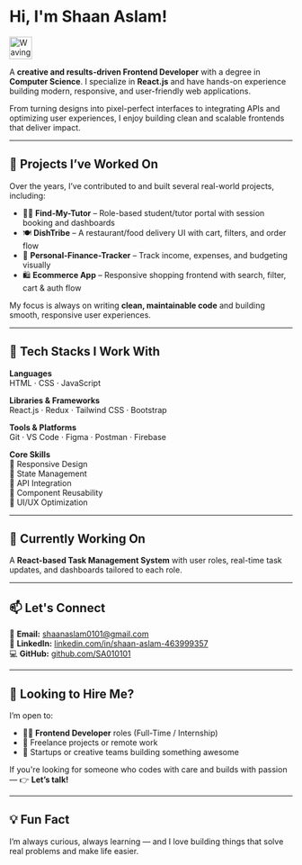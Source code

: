 # Hi, I'm Shaan Aslam!

<img src="https://raw.githubusercontent.com/ShaanAslam/assets/main/wave.gif" width="40px" alt="Waving hand" />

A **creative and results-driven Frontend Developer** with a degree in **Computer Science**. I specialize in **React.js** and have hands-on experience building modern, responsive, and user-friendly web applications.

From turning designs into pixel-perfect interfaces to integrating APIs and optimizing user experiences, I enjoy building clean and scalable frontends that deliver impact.

---

## 🔧 Projects I’ve Worked On

Over the years, I’ve contributed to and built several real-world projects, including:

- 🧑‍🏫 **Find-My-Tutor** – Role-based student/tutor portal with session booking and dashboards  
- 🍽️ **DishTribe** – A restaurant/food delivery UI with cart, filters, and order flow  
- 💸 **Personal-Finance-Tracker** – Track income, expenses, and budgeting visually  
- 🛍️ **Ecommerce App** – Responsive shopping frontend with search, filter, cart & auth flow  

My focus is always on writing **clean, maintainable code** and building smooth, responsive user experiences.

---

## 🚀 Tech Stacks I Work With

**Languages**  
HTML · CSS · JavaScript

**Libraries & Frameworks**  
React.js · Redux · Tailwind CSS · Bootstrap

**Tools & Platforms**  
Git · VS Code · Figma · Postman · Firebase

**Core Skills**  
📱 Responsive Design  
🔁 State Management  
🔌 API Integration  
🧩 Component Reusability  
🎨 UI/UX Optimization

---

## 🌱 Currently Working On

A **React-based Task Management System** with user roles, real-time task updates, and dashboards tailored to each role.

---

## 📫 Let's Connect

📧 **Email:** shaanaslam0101@gmail.com  
🔗 **LinkedIn:** [linkedin.com/in/shaan-aslam-463999357](https://www.linkedin.com/in/shaan-aslam-463999357/)  
💻 **GitHub:** [github.com/SA010101](https://github.com/SA010101)

---

## 💼 Looking to Hire Me?

I’m open to:

- 🧑‍💻 **Frontend Developer** roles (Full-Time / Internship)  
- 🤝 Freelance projects or remote work  
- 🚀 Startups or creative teams building something awesome

If you're looking for someone who codes with care and builds with passion — 👉 **Let’s talk!**

---

## 💡 Fun Fact

I’m always curious, always learning — and I love building things that solve real problems and make life easier.
